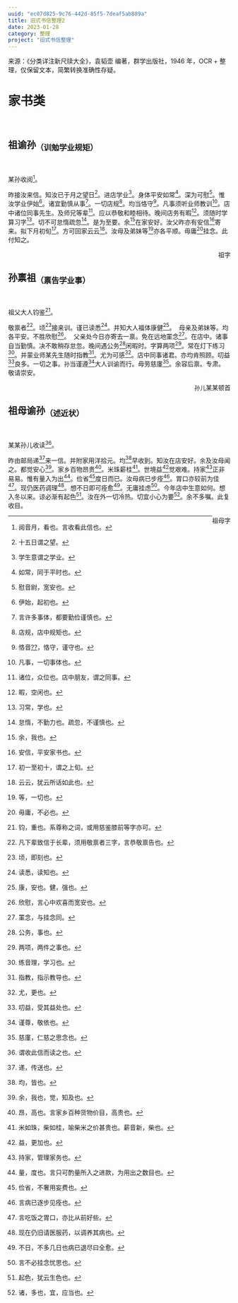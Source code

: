 ```yaml
---
uuid: "ec07d825-9c76-442d-85f5-7deaf5ab889a"
title: 旧式书信整理2
date: 2023-01-28
category: 整理
project: "旧式书信整理"
---
```


来源：《分类详注新尺牍大全》，袁韬壶 编著，群学出版社，1946 年，OCR + 整理，仅保留文本，简繁转换准确性存疑。

# 家书类

<br/>

## 祖谕孙<sub>（训勉学业规矩）</sub>

<br/>

某孙收阅[^1]。

昨接汝来信。知汝已于月之望日[^2]。进店学业[^3]。身体平安如常[^4]。深为可慰[^5]。惟汝学业伊始[^6]。诸宜勤慎从事[^7]。一切店规[^8]。均当恪守[^9]。凡事须听业师教训[^10]。店中诸位同事先生。及师兄等辈[^11]。应以恭敬和睦相待。晚间店务有暇[^12]。须随时学算习字[^13]。切不可怠惰疏忽[^14]。是为至要。余[^15]在家安好。汝父昨亦有安信[^16]寄来。拟下月初旬[^17]。方可回家云云[^18]。汝母及弟妹等[^19]亦各平顺。毋庸[^20]挂念。此付知之。

<span style="float:right">祖字</span>

<br/>

## 孙禀祖<sub>（禀告学业事）</sub>

<br/>

祖父大人钧鉴[^21]。

敬禀者[^22]。顷[^23]接来训。谨已读悉[^24]。并知大人福体康健[^25]。&nbsp;&nbsp;母亲及弟妹等。均各平安。不胜欣慰[^26]。&nbsp;&nbsp;父亲处今日亦寄去一禀。免在远地罣念[^27]。在店中。诸事自当勤慎。决不敢稍存怠忽。晚间遇公务[^28]闲暇时。字算两项[^29]。常在灯下练习[^30]。并蒙业师某先生随时指教[^31]。尤为可感[^32]。店中同事诸君。亦均肯照顾。叨益[^33]良多。一切之事。<span style="font-size:small">孙</span>当谨遵[^34]大人训谕而行。毋劳慈廑[^35]。余容后禀。专肃。敬请崇安。

<span style="float:right"><span style="font-size:small">孙儿</span>某某顿首</span>

<br/>

## 祖母谕孙<sub>（述近状）</sub>

<br/>

某某孙儿收读[^36]。

昨由邮局递[^37]来一信。并附家用洋拾元。均[^38]早收到。知汝在店安好。<span style="font-size:small">余</span>及汝母闻之。都觉安心[^39]。家乡百物昂贵[^40]。米珠薪桂[^41]。世境益[^42]觉艰难。持家[^43]正非易易。惟有量入为出[^44]。俭省[^45]度日而已。汝母病已步痊[^46]。胃口亦较前为佳[^47]。现仍医药调理[^48]。想不日即可痊愈[^49]。无庸挂虑[^50]。今年店中生意如何。想入冬以来。谅必渐有起色[^51]。汝在外一切冷热。切宜小心为要[^52]。余不多嘱。此复收目。

<span style="float:right">祖母字</span>

[^1]:
    阅音月，看也。言收看此信也。

[^2]:
    十五日谓之望。

[^3]:
    学生意谓之学业。

[^4]:
    如常，同于平时也。

[^5]:
    慰音尉，宽安也。

[^6]:
    伊始，起初也。

[^7]:
    言许多事体，都要勤俭谨慎也。

[^8]:
    店规，店中规矩也。

[^9]:
    恪音[??](./assets/140253.png)，恪守，谨守也。

[^10]:
    凡事，一切事体也。

[^11]:
    诸位，众位也。店中朋友，谓之同事。

[^12]:
    暇，空闲也。

[^13]:
    习常，学也。

[^14]:
    怠惰，不勤力也。疏忽，不谨慎也。

[^15]:
    余，我也。

[^16]:
    安信，平安家书也。

[^17]:
    初一至初十，谓之上旬。

[^18]:
    云云，犹云所话如此也。

[^19]:
    等，一切也。

[^20]:
    毋庸，不必也。

[^21]:
    钧，重也。系尊称之词，或用慈鉴膝前等字亦可。

[^22]:
    凡下辈致信于长辈，须用敬禀者三字，言恭敬禀告也。

[^23]:
    顷，即刻也。

[^24]:
    读悉，读知也。

[^25]:
    康，安也。健，强也。

[^26]:
    欣慰，言心中欢喜而宽安也。

[^27]:
    罣念，与挂念同。

[^28]:
    公务，事也。

[^29]:
    两项，两件之事也。

[^30]:
    练音理，学习也。

[^31]:
    指教，指示教导也。

[^32]:
    尤，更也。

[^33]:
    叨益，受其益处也。

[^34]:
    谨尊，敬依也。

[^35]:
    慈廑，仁慈之思念也。

[^36]:
    谓收此信而读之也。

[^37]:
    递，传送也。

[^38]:
    均，皆也。

[^39]:
    余，我也，觉，知及也。

[^40]:
    昂，高也。言家乡百种货物价目，高贵也。

[^41]:
    米如珠，柴如桂，喻柴米之价甚贵也。薪音新，柴也。

[^42]:
    益，更加也。

[^43]:
    持家，管理家务也。

[^44]:
    量，度也。言只可酌量所入之进款，为用出之数目也。

[^45]:
    俭省，不奢用妄费也。

[^46]:
    言病已逐步见痊也。

[^47]:
    言吃饭之胃口，亦比从前好些。

[^48]:
    现在仍旧请医服药，以调养其病也。

[^49]:
    不日，不多几日也病已退尽曰全愈。

[^50]:
    言不必挂念忧思也。

[^51]:
    起色，犹云生色也。

[^52]:
    诸，多也，宜，应当也。
